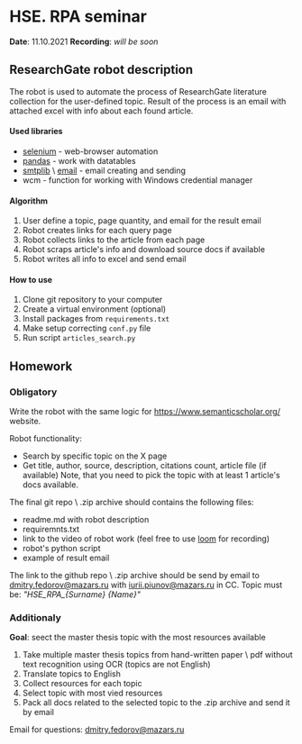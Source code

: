 # HSE. RPA seminar

**Date**: 11.10.2021
**Recording**: *will be soon*

## ResearchGate robot description

The robot is used to automate the process of ResearchGate literature collection for the user-defined topic. Result of the process is an email with attached excel with info about each found article.


#### Used libraries

* [selenium](https://selenium-python.readthedocs.io/) - web-browser automation
* [pandas](https://pandas.pydata.org/) - work with datatables
* [smtplib](https://docs.python.org/3/library/smtplib.html) \ [email](https://docs.python.org/3/library/email.examples.html) - email creating and sending
* wcm - function for working with Windows credential manager

#### Algorithm 

1. User define a topic, page quantity, and email for the result email
2. Robot creates links for each query page
3. Robot collects links to the article from each page
4. Robot scraps article's info and download source docs if available
5. Robot writes all info to excel and send email


#### How to use

1. Clone git repository to your computer
2. Create a virtual environment (optional)
3. Install packages from ```requirements.txt```
4. Make setup correcting ```conf.py``` file
5. Run script ```articles_search.py```

## Homework

### Obligatory

Write the robot with the same logic for https://www.semanticscholar.org/ website.

Robot functionality:
* Search by specific topic on the X page
* Get title, author, source, description, citations count, article file (if available)
Note, that you need to pick the topic with at least 1 article's docs available.

The final git repo \ .zip archive should contains the following files:
* readme.md with robot description
* requiremnts.txt
* link to the video of robot work (feel free to use [loom](https://www.loom.com/) for recording)
* robot's python script
* example of result email

The link to the github repo \ .zip archive should be send by email to [dmitry.fedorov@mazars.ru](mailto:Dmitry.Fedorov@mazars.ru) with [iurii.piunov@mazars.ru](mailto:iurii.piunov@mazars.ru) in CC.
Topic must be: *"HSE_RPA_{Surname} {Name}"*

### Additionaly

**Goal**: seect the master thesis topic with the most resources available 

1. Take multiple master thesis topics from hand-written paper \ pdf without text recognition using OCR (topics are not English)
2. Translate topics to English
3. Collect resources for each topic
5. Select topic with most vied resources
5. Pack all docs related to the selected topic to the .zip archive and send it by email


Email for questions: [dmitry.fedorov@mazars.ru](mailto:Dmitry.Fedorov@mazars.ru)